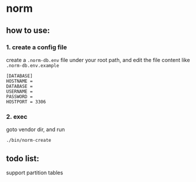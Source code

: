 # norm

## how to use:

### 1. create a config file

create a `.norm-db.env` file under your root path, and edit the file content like `.norm-db.env.example`

```dotenv
[DATABASE]
HOSTNAME =
DATABASE =
USERNAME =
PASSWORD =
HOSTPORT = 3306
```

### 2. exec

goto vendor dir, and run

```shell
./bin/norm-create
```


## todo list: 
support partition tables
